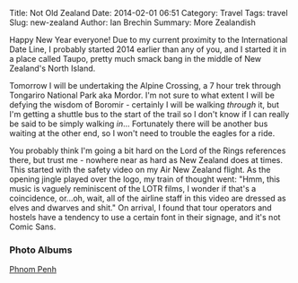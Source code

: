 Title: Not Old Zealand
Date: 2014-02-01 06:51
Category: Travel
Tags: travel
Slug: new-zealand
Author: Ian Brechin
Summary: More Zealandish


Happy New Year everyone! Due to my current proximity to the International Date Line, I probably started 2014 earlier than any of you, and I started it in a place called Taupo, pretty much smack bang in the middle of New Zealand's North Island.  

Tomorrow I will be undertaking the Alpine Crossing, a 7 hour trek through Tongariro National Park aka Mordor. I'm not sure to what extent I will be defying the wisdom of Boromir - certainly I will be walking *through* it, but I'm getting a shuttle bus to the start of the trail so I don't know if I can really be said to be simply walking *in*... Fortunately there will be another bus waiting at the other end, so I won't need to trouble the eagles for a ride.  

You probably think I'm going a bit hard on the Lord of the Rings references there, but trust me - nowhere near as hard as New Zealand does at times. This started with the safety video on my Air New Zealand flight. As the opening jingle played over the logo, my train of thought went: "Hmm, this music is vaguely reminiscent of the LOTR films, I wonder if that's a coincidence, or...oh, wait, all of the airline staff in this video are dressed as elves and dwarves and shit." On arrival, I found that tour operators and hostels have a tendency to use a certain font in their signage, and it's not Comic Sans.  

### Photo Albums

[Phnom Penh](https://picasaweb.google.com/110277251572045373854/PhnomPenh?authuser=0&authkey=Gv1sRgCLqLw7ux2sr8zgE&feat=directlink)  